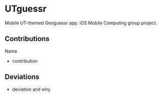 # UTguessr
Mobile UT-themed Geoguessr app. iOS Mobile Computing group project.

## Contributions
Name
 - contribution

## Deviations
 - deviation and why

